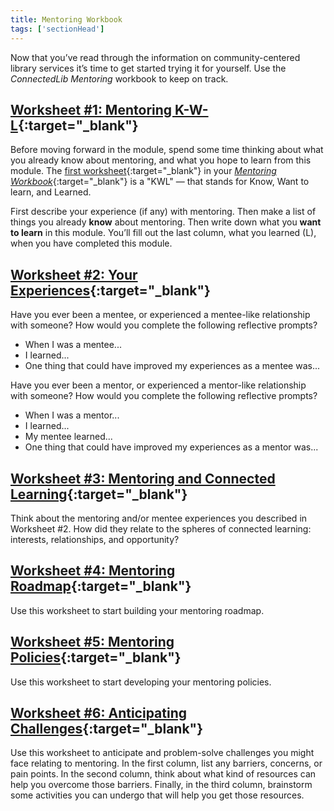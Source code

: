 ```yaml
---
title: Mentoring Workbook
tags: ['sectionHead']
---
```


Now that you’ve read through the information on community-centered library services it’s time to get started trying it for yourself. Use the _ConnectedLib Mentoring_ workbook to keep on track.

## [Worksheet #1: Mentoring K-W-L](https://docs.google.com/document/d/1MN0NPnxHub2tFqB4HR8EkBLgRkUU6Y-pYUmuyCF6fe0/edit#heading=h.5pf3n53wqrjk){:target="_blank"}

Before moving forward in the module, spend some time thinking about what you already know about mentoring, and what you hope to learn from this module. The [first worksheet](https://docs.google.com/document/d/1MN0NPnxHub2tFqB4HR8EkBLgRkUU6Y-pYUmuyCF6fe0/edit#heading=h.5pf3n53wqrjk){:target="_blank"} in your [_Mentoring Workbook_](https://docs.google.com/document/d/1MN0NPnxHub2tFqB4HR8EkBLgRkUU6Y-pYUmuyCF6fe0/edit#){:target="_blank"} is a "KWL" — that stands for Know, Want to learn, and Learned. 

First describe your experience (if any) with mentoring. Then make a list of things you already **know** about mentoring. Then write down what you **want to learn** in this module. You’ll fill out the last column, what you learned (L), when you have completed this module.

## [Worksheet #2: Your Experiences](https://docs.google.com/document/d/1MN0NPnxHub2tFqB4HR8EkBLgRkUU6Y-pYUmuyCF6fe0/edit#heading=h.4hwqn6no1hlk){:target="_blank"}


Have you ever been a mentee, or experienced a mentee-like relationship with someone? How would you complete the following reflective prompts? 

* When I was a mentee...
* I learned...
* One thing that could have improved my experiences as a mentee was...


Have you ever been a mentor, or experienced a mentor-like relationship with someone? How would you complete the following reflective prompts? 

* When I was a mentor...
* I learned...
* My mentee learned...
* One thing that could have improved my experiences as a mentor was...

## [Worksheet #3: Mentoring and Connected Learning](https://docs.google.com/document/d/1MN0NPnxHub2tFqB4HR8EkBLgRkUU6Y-pYUmuyCF6fe0/edit#heading=h.5zgjr1t6m4px){:target="_blank"}

Think about the mentoring and/or mentee experiences you described in Worksheet #2. How did they relate to the spheres of connected learning: interests, relationships, and opportunity? 

	
## [Worksheet #4: Mentoring Roadmap](https://docs.google.com/document/d/1MN0NPnxHub2tFqB4HR8EkBLgRkUU6Y-pYUmuyCF6fe0/edit#heading=h.jdbvlegsfj5l){:target="_blank"}

Use this worksheet to start building your mentoring roadmap. 

	
## [Worksheet #5: Mentoring Policies](https://docs.google.com/document/d/1MN0NPnxHub2tFqB4HR8EkBLgRkUU6Y-pYUmuyCF6fe0/edit#heading=h.g8fzdhvtyal1){:target="_blank"}

Use this worksheet to start developing your mentoring policies. 

## [Worksheet #6: Anticipating Challenges](https://docs.google.com/document/d/1MN0NPnxHub2tFqB4HR8EkBLgRkUU6Y-pYUmuyCF6fe0/edit#heading=h.5qg00gbbili3){:target="_blank"}

Use this worksheet to anticipate and problem-solve challenges you might face relating to mentoring. In the first column, list any barriers, concerns, or pain points. In the second column, think about what kind of resources can help you overcome those barriers. Finally, in the third column, brainstorm some activities you can undergo that will help you get those resources. 